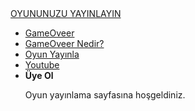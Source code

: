 
<html lang="tr">
<head>
    <meta charset="UTF-8">
    <meta http-equiv="X-UA-Compatible" content="IE=edge">
    <meta name="viewport" content="width=device-width, initial-scale=1.0">
    <title>ROCK REİS</title>
    <link rel="stylesheet" href="style3.css">
</head>
<body>
  <div class="container">
      <div class="navbar">
          <div class="logo">
              <a href="#">OYUNUNUZU YAYINLAYIN</a>
          </div>
          <uL>
              <li><a href="index">GameOveer</a></li>
              <li><a href="index4">GameOveer Nedir?</a></li>
              <li><a href="index3" class="active">Oyun Yayınla</a></li>
              <li><a href="index2">Youtube</a></li>
              <li><b href="index2">Üye Ol</b></li>
              <p>Oyun yayınlama sayfasına hoşgeldiniz.</p>
          </uL>
      </div>
  </div>

</body>
</html>

